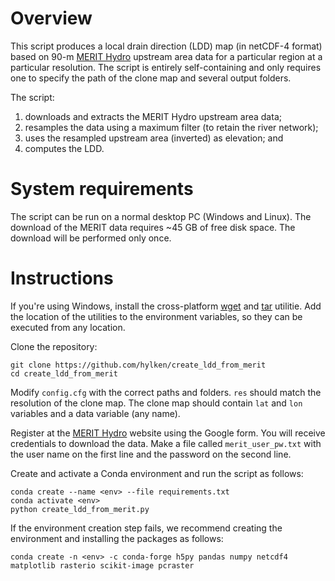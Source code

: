 # Overview

This script produces a local drain direction (LDD) map (in netCDF-4 format) based on 90-m [MERIT Hydro](http://hydro.iis.u-tokyo.ac.jp/~yamadai/MERIT_Hydro/) upstream area data for a particular region at a particular resolution. The script is entirely self-containing and only requires one to specify the path of the clone map and several output folders.

The script:
1. downloads and extracts the MERIT Hydro upstream area data;
1. resamples the data using a maximum filter (to retain the river network);
1. uses the resampled upstream area (inverted) as elevation; and
1. computes the LDD.

# System requirements

The script can be run on a normal desktop PC (Windows and Linux). The download of the MERIT data requires ~45 GB of free disk space. The download will be performed only once.

# Instructions

If you're using Windows, install the cross-platform [wget](http://gnuwin32.sourceforge.net/packages/wget.htm) and [tar](http://gnuwin32.sourceforge.net/packages/gtar.htm) utilitie. Add the location of the utilities to the environment variables, so they can be executed from any location.


Clone the repository:
```
git clone https://github.com/hylken/create_ldd_from_merit
cd create_ldd_from_merit
```
Modify `config.cfg` with the correct paths and folders. `res` should match the resolution of the clone map. The clone map should contain `lat` and `lon` variables and a data variable (any name).

Register at the [MERIT Hydro](http://hydro.iis.u-tokyo.ac.jp/~yamadai/MERIT_Hydro/) website using the Google form. You will receive credentials to download the data. Make a file called `merit_user_pw.txt` with the user name on the first line and the password on the second line.

Create and activate a Conda environment and run the script as follows:
```
conda create --name <env> --file requirements.txt
conda activate <env>
python create_ldd_from_merit.py
```

If the environment creation step fails, we recommend creating the environment and installing the packages as follows:
```
conda create -n <env> -c conda-forge h5py pandas numpy netcdf4 matplotlib rasterio scikit-image pcraster
```

